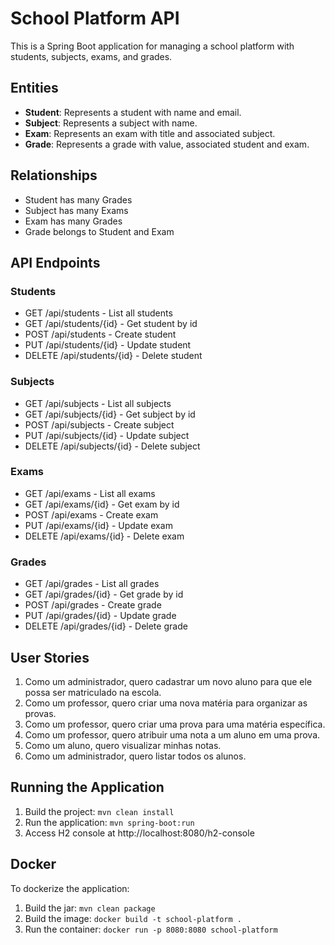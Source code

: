 # School Platform API

This is a Spring Boot application for managing a school platform with students, subjects, exams, and grades.

## Entities

- **Student**: Represents a student with name and email.
- **Subject**: Represents a subject with name.
- **Exam**: Represents an exam with title and associated subject.
- **Grade**: Represents a grade with value, associated student and exam.

## Relationships

- Student has many Grades
- Subject has many Exams
- Exam has many Grades
- Grade belongs to Student and Exam

## API Endpoints

### Students
- GET /api/students - List all students
- GET /api/students/{id} - Get student by id
- POST /api/students - Create student
- PUT /api/students/{id} - Update student
- DELETE /api/students/{id} - Delete student

### Subjects
- GET /api/subjects - List all subjects
- GET /api/subjects/{id} - Get subject by id
- POST /api/subjects - Create subject
- PUT /api/subjects/{id} - Update subject
- DELETE /api/subjects/{id} - Delete subject

### Exams
- GET /api/exams - List all exams
- GET /api/exams/{id} - Get exam by id
- POST /api/exams - Create exam
- PUT /api/exams/{id} - Update exam
- DELETE /api/exams/{id} - Delete exam

### Grades
- GET /api/grades - List all grades
- GET /api/grades/{id} - Get grade by id
- POST /api/grades - Create grade
- PUT /api/grades/{id} - Update grade
- DELETE /api/grades/{id} - Delete grade

## User Stories

1. Como um administrador, quero cadastrar um novo aluno para que ele possa ser matriculado na escola.
2. Como um professor, quero criar uma nova matéria para organizar as provas.
3. Como um professor, quero criar uma prova para uma matéria específica.
4. Como um professor, quero atribuir uma nota a um aluno em uma prova.
5. Como um aluno, quero visualizar minhas notas.
6. Como um administrador, quero listar todos os alunos.

## Running the Application

1. Build the project: `mvn clean install`
2. Run the application: `mvn spring-boot:run`
3. Access H2 console at http://localhost:8080/h2-console

## Docker

To dockerize the application:

1. Build the jar: `mvn clean package`
2. Build the image: `docker build -t school-platform .`
3. Run the container: `docker run -p 8080:8080 school-platform`
